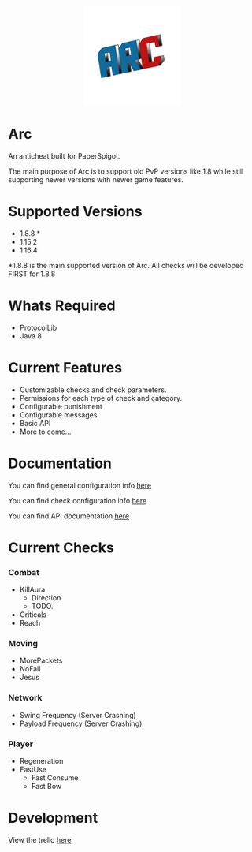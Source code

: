 <p align="center">
  <img src="arcbr.png" width="200" height="200" />
</p>

# Arc
An anticheat built for PaperSpigot.

The main purpose of Arc is to support old PvP versions like 1.8 while still supporting newer versions with newer game features.

# Supported Versions
- 1.8.8 *
- 1.15.2
- 1.16.4

*1.8.8 is the main supported version of Arc. All checks will be developed FIRST for 1.8.8

# Whats Required
- ProtocolLib
- Java 8

# Current Features
- Customizable checks and check parameters.
- Permissions for each type of check and category.
- Configurable punishment
- Configurable messages
- Basic API
- More to come...

# Documentation
You can find general configuration info [here](https://github.com/Vrekt/Arc/wiki/Configuration)

You can find check configuration info [here](https://github.com/Vrekt/Arc/wiki/Check-configuration)

You can find API documentation [here](https://github.com/Vrekt/Arc/wiki/API)

# Current Checks
### Combat
- KillAura
  - Direction
  - TODO.
- Criticals
- Reach
### Moving
- MorePackets
- NoFall
- Jesus
### Network
- Swing Frequency (Server Crashing)
- Payload Frequency (Server Crashing)
### Player
- Regeneration
- FastUse
  - Fast Consume
  - Fast Bow

# Development

View the trello [here](https://trello.com/b/Ytgv320C/arc)
